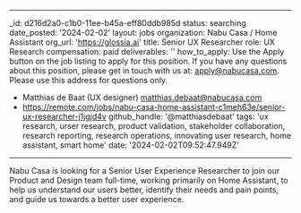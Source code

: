 
---
_id: d216d2a0-c1b0-11ee-b45a-eff80ddb985d
status: searching
date_posted: '2024-02-02'
layout: jobs
organization: Nabu Casa / Home Assistant
org_url: 'https://glossia.ai'
title: Senior UX Researcher
role: UX Research
compensation: paid
deliverables: ''
how_to_apply: Use the Apply button on the job listing to apply for this position. If you have any questions about this position, please get in touch with us at: apply@nabucasa.com. Please use this address for questions only.
  - Matthias de Baat (UX designer) <matthias.debaat@nabucasa.com>
  -  https://remote.com/jobs/nabu-casa-home-assistant-c1meh63e/senior-ux-researcher-j1jgjd4v
github_handle: '@matthiasdebaat'
tags: 'ux research, urser research, product validation, stakeholder collaboration, research reporting, research operations, innovating user research, home assistant, smart home'
date: '2024-02-02T09:52:47.949Z'
---
Nabu Casa is looking for a Senior User Experience Researcher to join our Product and Design team full-time, working primarily on Home Assistant, to help us understand our users better, identify their needs and pain points, and guide us towards a better user experience.
